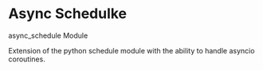 # Async Schedulke

async_schedule Module

Extension of the python schedule module with the ability to handle asyncio coroutines.

